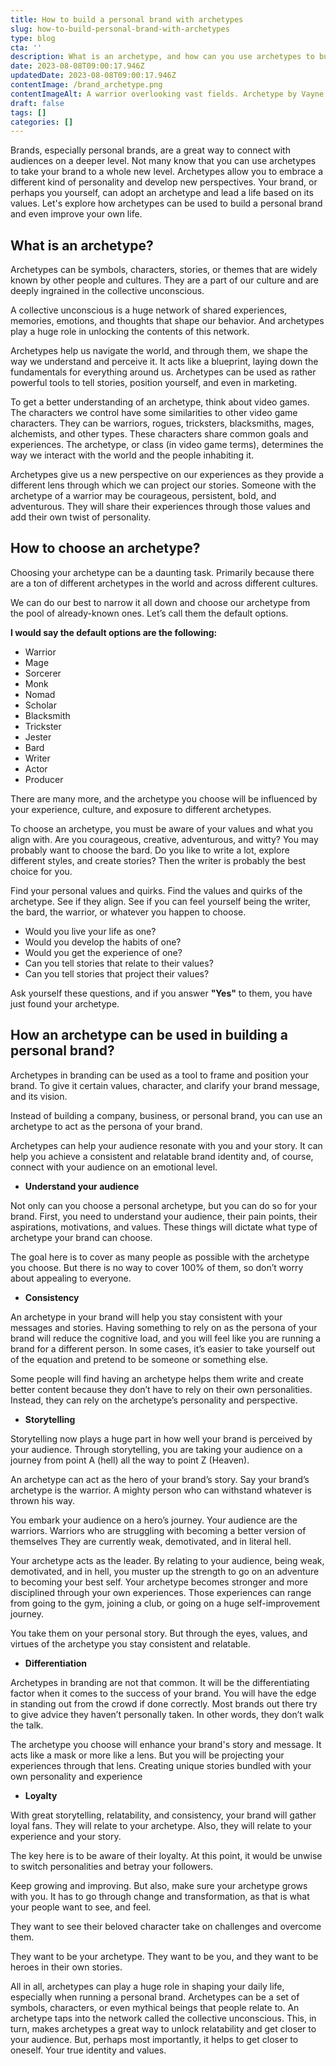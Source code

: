 ```yaml
---
title: How to build a personal brand with archetypes
slug: how-to-build-personal-brand-with-archetypes
type: blog
cta: ''
description: What is an archetype, and how can you use archetypes to build a successful personal brand that people relate to?
date: 2023-08-08T09:00:17.946Z
updatedDate: 2023-08-08T09:00:17.946Z
contentImage: /brand_archetype.png
contentImageAlt: A warrior overlooking vast fields. Archetype by Vayne Myko.
draft: false
tags: []
categories: []
---
```


Brands, especially personal brands, are a great way to connect with audiences on a deeper level. Not many know that you can use archetypes to take your brand to a whole new level. Archetypes allow you to embrace a different kind of personality and develop new perspectives. Your brand, or perhaps you yourself, can adopt an archetype and lead a life based on its values. Let's explore how archetypes can be used to build a personal brand and even improve your own life.

## What is an archetype?

Archetypes can be symbols, characters, stories, or themes that are widely known by other people and cultures. They are a part of our culture and are deeply ingrained in the collective unconscious.

A collective unconscious is a huge network of shared experiences, memories, emotions, and thoughts that shape our behavior. And archetypes play a huge role in unlocking the contents of this network.

Archetypes help us navigate the world, and through them, we shape the way we understand and perceive it. It acts like a blueprint, laying down the fundamentals for everything around us. Archetypes can be used as rather powerful tools to tell stories, position yourself, and even in marketing.

To get a better understanding of an archetype, think about video games. The characters we control have some similarities to other video game characters. They can be warriors, rogues, tricksters, blacksmiths, mages, alchemists, and other types. These characters share common goals and experiences. The archetype, or class (in video game terms), determines the way we interact with the world and the people inhabiting it.

Archetypes give us a new perspective on our experiences as they provide a different lens through which we can project our stories. Someone with the archetype of a warrior may be courageous, persistent, bold, and adventurous. They will share their experiences through those values and add their own twist of personality.

## How to choose an archetype?

Choosing your archetype can be a daunting task. Primarily because there are a ton of different archetypes in the world and across different cultures.

We can do our best to narrow it all down and choose our archetype from the pool of already-known ones. Let’s call them the default options.

**I would say the default options are the following:**

- Warrior
- Mage
- Sorcerer
- Monk
- Nomad
- Scholar
- Blacksmith
- Trickster
- Jester
- Bard
- Writer
- Actor
- Producer

There are many more, and the archetype you choose will be influenced by your experience, culture, and exposure to different archetypes.

To choose an archetype, you must be aware of your values and what you align with. Are you courageous, creative, adventurous, and witty? You may probably want to choose the bard. Do you like to write a lot, explore different styles, and create stories? Then the writer is probably the best choice for you.

Find your personal values and quirks. Find the values and quirks of the archetype. See if they align. See if you can feel yourself being the writer, the bard, the warrior, or whatever you happen to choose.

- Would you live your life as one?
- Would you develop the habits of one?
- Would you get the experience of one?
- Can you tell stories that relate to their values?
- Can you tell stories that project their values?

Ask yourself these questions, and if you answer **"Yes"** to them, you have just found your archetype.

## How an archetype can be used in building a personal brand?

Archetypes in branding can be used as a tool to frame and position your brand. To give it certain values, character, and clarify your brand message, and its vision.

Instead of building a company, business, or personal brand, you can use an archetype to act as the persona of your brand.

Archetypes can help your audience resonate with you and your story. It can help you achieve a consistent and relatable brand identity and, of course, connect with your audience on an emotional level.

- **Understand your audience**

Not only can you choose a personal archetype, but you can do so for your brand. First, you need to understand your audience, their pain points, their aspirations, motivations, and values. These things will dictate what type of archetype your brand can choose.

The goal here is to cover as many people as possible with the archetype you choose. But there is no way to cover 100% of them, so don’t worry about appealing to everyone.

- **Consistency**

An archetype in your brand will help you stay consistent with your messages and stories. Having something to rely on as the persona of your brand will reduce the cognitive load, and you will feel like you are running a brand for a different person. In some cases, it’s easier to take yourself out of the equation and pretend to be someone or something else.

Some people will find having an archetype helps them write and create better content because they don’t have to rely on their own personalities. Instead, they can rely on the archetype’s personality and perspective.

- **Storytelling**

Storytelling now plays a huge part in how well your brand is perceived by your audience. Through storytelling, you are taking your audience on a journey from point A (hell) all the way to point Z (Heaven).

An archetype can act as the hero of your brand’s story. Say your brand’s archetype is the warrior. A mighty person who can withstand whatever is thrown his way.

You embark your audience on a hero’s journey. Your audience are the warriors. Warriors who are struggling with becoming a better version of themselves They are currently weak, demotivated, and in literal hell.

Your archetype acts as the leader. By relating to your audience, being weak, demotivated, and in hell, you muster up the strength to go on an adventure to becoming your best self. Your archetype becomes stronger and more disciplined through your own experiences. Those experiences can range from going to the gym, joining a club, or going on a huge self-improvement journey.

You take them on your personal story. But through the eyes, values, and virtues of the archetype you stay consistent and relatable.

- **Differentiation**

Archetypes in branding are not that common. It will be the differentiating factor when it comes to the success of your brand. You will have the edge in standing out from the crowd if done correctly. Most brands out there try to give advice they haven’t personally taken. In other words, they don’t walk the talk.

The archetype you choose will enhance your brand's story and message. It acts like a mask or more like a lens. But you will be projecting your experiences through that lens. Creating unique stories bundled with your own personality and experience

- **Loyalty**

With great storytelling, relatability, and consistency, your brand will gather loyal fans. They will relate to your archetype. Also, they will relate to your experience and your story.

The key here is to be aware of their loyalty. At this point, it would be unwise to switch personalities and betray your followers.

Keep growing and improving. But also, make sure your archetype grows with you. It has to go through change and transformation, as that is what your people want to see, and feel.

They want to see their beloved character take on challenges and overcome them.

They want to be your archetype. They want to be you, and they want to be heroes in their own stories.

All in all, archetypes can play a huge role in shaping your daily life, especially when running a personal brand. Archetypes can be a set of symbols, characters, or even mythical beings that people relate to. An archetype taps into the network called the collective unconscious. This, in turn, makes archetypes a great way to unlock relatability and get closer to your audience. But, perhaps most importantly, it helps to get closer to oneself. Your true identity and values.

